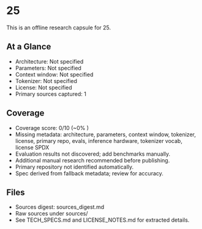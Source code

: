 # 25

This is an offline research capsule for 25.

## At a Glance
- Architecture: Not specified
- Parameters: Not specified
- Context window: Not specified
- Tokenizer: Not specified
- License: Not specified
- Primary sources captured: 1

## Coverage

- Coverage score: 0/10 (~0% )
- Missing metadata: architecture, parameters, context window, tokenizer, license, primary repo, evals, inference hardware, tokenizer vocab, license SPDX
- Evaluation results not discovered; add benchmarks manually.
- Additional manual research recommended before publishing.
- Primary repository not identified automatically.
- Spec derived from fallback metadata; review for accuracy.

## Files
- Sources digest: sources_digest.md
- Raw sources under sources/
- See TECH_SPECS.md and LICENSE_NOTES.md for extracted details.